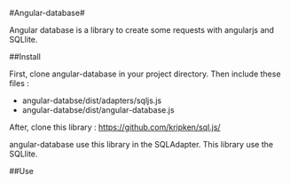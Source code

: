 #Angular-database#

Angular database is a library to create some requests with angularjs and SQLlite. 

##Install

First, clone angular-database in your project directory. Then include these files :

* angular-databse/dist/adapters/sqljs.js
* angular-databse/dist/angular-database.js

After, clone this library : https://github.com/kripken/sql.js/

angular-database use this library in the SQLAdapter. This library use the SQLlite.

##Use